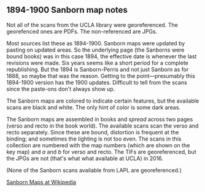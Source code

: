 ##  1894-1900 Sanborn map notes

Not all of the scans from the UCLA library were georeferenced. The georefenced ones are PDFs. The non-referenced are JPGs.

Most sources list these as 1894-1900. Sanborn maps were updated by pasting on updated areas. So the underlying page (the Sanborns were bound books) was in this case 1894, the effective date is whenever the last revisions were made. Six years seems like a short period for a complete republishing. But the 1894 is Sanborn-Perris and not just Sanborn as for 1888, so maybe that was the reason. Getting to the point—presumably this 1894-1900 version has the 1900 updates. Difficult to tell from the scans since the paste-ons don't always show up.

The Sanborn maps are colored to indicate certain features, but the available scans are black and white. The only hint of color is some dark areas.

The Sanborn maps are assembled in books and _spread_ across two pages (verso and recto in the book world). The available scans scan the verso and recto separately. Since these are bound, distortion is frequent at the binding; and sometimes the lighting is not too even. The scans in this collection are numbered with the map numbers (which are shown on the key map) and _a_ and _b_ for verso and recto. The TIFs are georeferenced, but the JPGs are not (that's what what available at UCLA) in 2016.

(None of the Sanborn scans available from LAPL are georeferenced.)

[Sanborn Maps at Wikipedia](https://en.wikipedia.org/wiki/Sanborn_Maps)